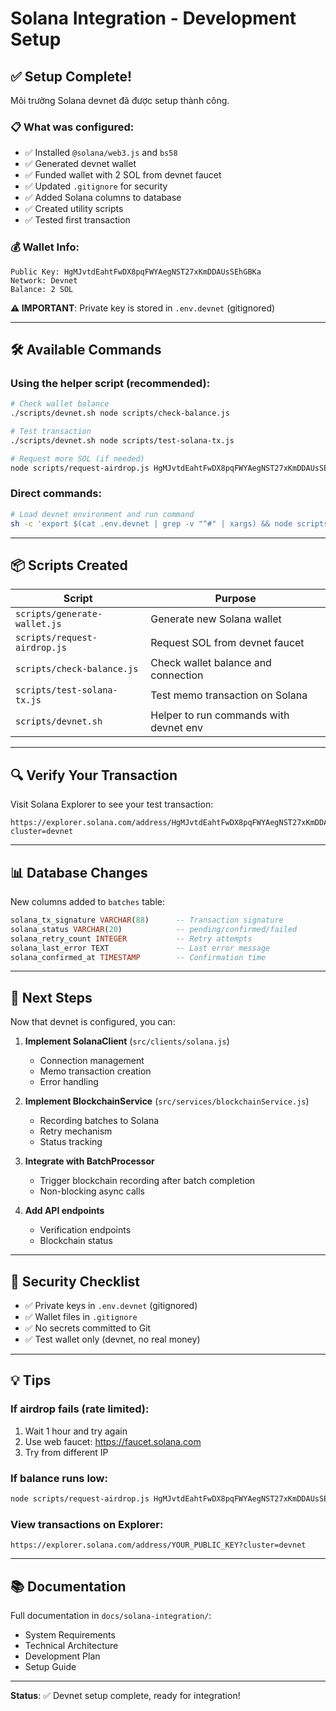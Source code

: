 # Solana Integration - Development Setup

## ✅ Setup Complete!

Môi trường Solana devnet đã được setup thành công.

### 📋 What was configured:

- ✅ Installed `@solana/web3.js` and `bs58`
- ✅ Generated devnet wallet
- ✅ Funded wallet with 2 SOL from devnet faucet
- ✅ Updated `.gitignore` for security
- ✅ Added Solana columns to database
- ✅ Created utility scripts
- ✅ Tested first transaction

### 💰 Wallet Info:

```
Public Key: HgMJvtdEahtFwDX8pqFWYAegNST27xKmDDAUsSEhGBKa
Network: Devnet
Balance: 2 SOL
```

**⚠️ IMPORTANT**: Private key is stored in `.env.devnet` (gitignored)

---

## 🛠️ Available Commands

### Using the helper script (recommended):

```bash
# Check wallet balance
./scripts/devnet.sh node scripts/check-balance.js

# Test transaction
./scripts/devnet.sh node scripts/test-solana-tx.js

# Request more SOL (if needed)
node scripts/request-airdrop.js HgMJvtdEahtFwDX8pqFWYAegNST27xKmDDAUsSEhGBKa
```

### Direct commands:

```bash
# Load devnet environment and run command
sh -c 'export $(cat .env.devnet | grep -v "^#" | xargs) && node scripts/check-balance.js'
```

---

## 📦 Scripts Created

| Script                       | Purpose                                |
| ---------------------------- | -------------------------------------- |
| `scripts/generate-wallet.js` | Generate new Solana wallet             |
| `scripts/request-airdrop.js` | Request SOL from devnet faucet         |
| `scripts/check-balance.js`   | Check wallet balance and connection    |
| `scripts/test-solana-tx.js`  | Test memo transaction on Solana        |
| `scripts/devnet.sh`          | Helper to run commands with devnet env |

---

## 🔍 Verify Your Transaction

Visit Solana Explorer to see your test transaction:

```
https://explorer.solana.com/address/HgMJvtdEahtFwDX8pqFWYAegNST27xKmDDAUsSEhGBKa?cluster=devnet
```

---

## 📊 Database Changes

New columns added to `batches` table:

```sql
solana_tx_signature VARCHAR(88)      -- Transaction signature
solana_status VARCHAR(20)            -- pending/confirmed/failed
solana_retry_count INTEGER           -- Retry attempts
solana_last_error TEXT               -- Last error message
solana_confirmed_at TIMESTAMP        -- Confirmation time
```

---

## 🚀 Next Steps

Now that devnet is configured, you can:

1. **Implement SolanaClient** (`src/clients/solana.js`)

   - Connection management
   - Memo transaction creation
   - Error handling

2. **Implement BlockchainService** (`src/services/blockchainService.js`)

   - Recording batches to Solana
   - Retry mechanism
   - Status tracking

3. **Integrate with BatchProcessor**

   - Trigger blockchain recording after batch completion
   - Non-blocking async calls

4. **Add API endpoints**
   - Verification endpoints
   - Blockchain status

---

## 🔐 Security Checklist

- ✅ Private keys in `.env.devnet` (gitignored)
- ✅ Wallet files in `.gitignore`
- ✅ No secrets committed to Git
- ✅ Test wallet only (devnet, no real money)

---

## 💡 Tips

### If airdrop fails (rate limited):

1. Wait 1 hour and try again
2. Use web faucet: https://faucet.solana.com
3. Try from different IP

### If balance runs low:

```bash
node scripts/request-airdrop.js HgMJvtdEahtFwDX8pqFWYAegNST27xKmDDAUsSEhGBKa
```

### View transactions on Explorer:

```
https://explorer.solana.com/address/YOUR_PUBLIC_KEY?cluster=devnet
```

---

## 📚 Documentation

Full documentation in `docs/solana-integration/`:

- System Requirements
- Technical Architecture
- Development Plan
- Setup Guide

---

**Status**: ✅ Devnet setup complete, ready for integration!
